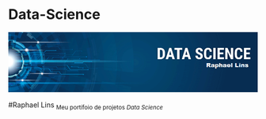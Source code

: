 # Data-Science

<p align="center">
  <img src="banner.png" >
</p>

#Raphael Lins
<sub>Meu portífoio de projetos *Data Science*</sub>

